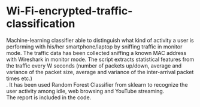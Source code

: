 # Wi-Fi-encrypted-traffic-classification
Machine-learning classifier able to distinguish what kind of activity a user is performing with his/her smartphone/laptop by sniffing traffic in monitor mode. The traffic data has been collected sniffing a known MAC address with Wireshark in monitor mode.
The script extracts statistical features from the traffic every W seconds (number of packets up/down, average and 
variance of the packet size, average and variance of the inter-arrival packet 
times etc.) <br/>.
It has been used Random Forest Classifier from sklearn to recognize the user activity among idle, web browsing and YouTube streaming. <br/>
The report is included in the code.
